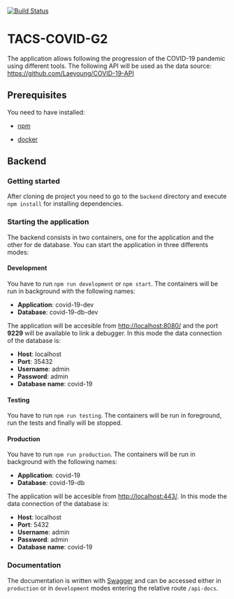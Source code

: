 [![Build Status](https://travis-ci.org/molinajulian/TACS-COVID-G2.png?branch=master)](https://travis-ci.org/molinajulian/TACS-COVID-G2)

  

# TACS-COVID-G2

  

The application allows following the progression of the COVID-19 pandemic using different tools. The following API will be used as the data source: https://github.com/Laeyoung/COVID-19-API

  

## Prerequisites

You need to have installed:

* [npm](https://www.npmjs.com/get-npm)

* [docker](https://www.docker.com/products/docker-desktop)

## Backend

### Getting started

After cloning de project you need to go to the `backend` directory and execute `npm install` for installing dependencies.

### Starting the application

The backend consists in two containers, one for the application and the other for de database. You can start the application in three differents modes:

 #### Development
 
You have to run `npm run development` or `npm start`.
The containers will be run in background with the following names:

 - **Application**: covid-19-dev
 - **Database**: covid-19-db-dev

The application will be accesible from [http://localhost:8080/](http://localhost:8080/) and the port **9229** will be available to link a debugger.
In this mode the data connection of the database is:

 - **Host**: localhost
 - **Port**: 35432
 - **Username**: admin
 - **Password**: admin
 - **Database name**: covid-19

 #### Testing
 
You have to run `npm run testing`.
The containers will be run in foreground, run the tests and finally will be stopped.

 #### Production
 
You have to run `npm run production`. 
The containers will be run in background with the following names:

 - **Application**: covid-19
 - **Database**: covid-19-db

The application will be accesible from [http://localhost:443/](http://localhost:443/).
In this mode the data connection of the database is:

 - **Host**: localhost
 - **Port**: 5432
 - **Username**: admin
 - **Password**: admin
 - **Database name**: covid-19

### Documentation

The documentation is written with [Swagger](https://swagger.io/) and can be accessed either in `production` or in `development` modes entering the relative route `/api-docs`.
